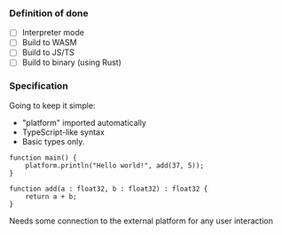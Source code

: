 ### Definition of done

-   [ ] Interpreter mode
-   [ ] Build to WASM
-   [ ] Build to JS/TS
-   [ ] Build to binary (using Rust)

### Specification

Going to keep it simple:

-   "platform" imported automatically
-   TypeScript-like syntax
-   Basic types only.

```
function main() {
    platform.println("Hello world!", add(37, 5));
}

function add(a : float32, b : float32) : float32 {
    return a + b;
}
```

Needs some connection to the external platform for any user interaction
